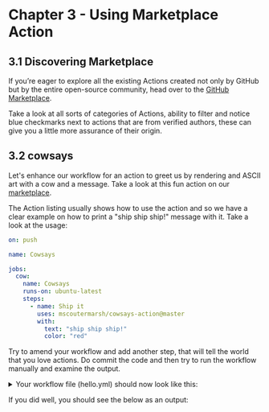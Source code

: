 # Chapter 3 - Using Marketplace Action

## 3.1 Discovering Marketplace

If you’re eager to explore all the existing Actions created not only by GitHub but by the entire open-source community, head over to the [GitHub Marketplace](https://github.com/marketplace?category=&query=&type=actions&verification=).

Take a look at all sorts of categories of Actions, ability to filter and notice blue checkmarks next to actions that are from verified authors, these can give you a little more assurance of their origin.

## 3.2 cowsays

Let's enhance our workflow for an action to greet us by rendering and ASCII art with a cow and a message. Take a look at this fun action on our [marketplace](https://github.com/marketplace/actions/cowsays).

The Action listing usually shows how to use the action and so we have a clear example on how to print a "ship ship ship!" message with it. Take a look at the usage:

```yml
on: push

name: Cowsays

jobs:
  cow:
    name: Cowsays
    runs-on: ubuntu-latest
    steps:
      - name: Ship it
        uses: mscoutermarsh/cowsays-action@master
        with:
          text: "ship ship ship!"
          color: "red"
```

Try to amend your workflow and add another step, that will tell the world that you love actions. Do commit the code and then try to run the workflow manually and examine the output.

<details>
<summary>Your workflow file (hello.yml) should now look like this:</summary>

```yml
name: Hello World Training Workflow

on:
  workflow_dispatch:
  issues:
    types: [opened, edited]

jobs:
  greet:
    env:
      MY_ENV: "John Doe"
      SUPER_SECRET: ${{ secrets.SUPER_SECRET }}
    runs-on: ubuntu-latest
    steps:
      - name: Greet the User
        run: echo "Hello World!"
      - name: Run a multi-line script
        run: |
          echo "Hello $MY_ENV"
          echo "Hello $GITHUB_ACTOR"
          echo "The secret is: $SUPER_SECRET"
      - name: Love Actions
        uses: mscoutermarsh/cowsays-action@master
        with:
          text: "I love actions!"
          color: "red"
```

</details>

If you did well, you should see the below as an output:
